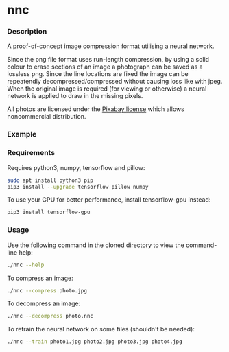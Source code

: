 # nnc

### Description

A proof-of-concept image compression format utilising a neural network.

Since the png file format uses run-length compression, by using a solid colour to erase sections of an image a photograph can be saved as a lossless png. 
Since the line locations are fixed the image can be repeatendly decompressed/compressed without causing loss like with jpeg.
When the original image is required (for viewing or otherwise) a neural network is applied to draw in the missing pixels. 

All photos are licensed under the [Pixabay license](https://pixabay.com/service/license/) which allows noncommercial distribution.

### Example


### Requirements

Requires python3, numpy, tensorflow and pillow:

```bash
sudo apt install python3 pip
pip3 install --upgrade tensorflow pillow numpy
```

To use your GPU for better performance, install tensorflow-gpu instead:

```bash
pip3 install tensorflow-gpu
```

### Usage

Use the following command in the cloned directory to view the command-line help:

```bash
./nnc --help
```

To compress an image:

```bash
./nnc --compress photo.jpg
```

To decompress an image:

```bash
./nnc --decompress photo.nnc
```

To retrain the neural network on some files (shouldn't be needed):

```bash
./nnc --train photo1.jpg photo2.jpg photo3.jpg photo4.jpg
```

